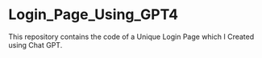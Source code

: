 # Login_Page_Using_GPT4
This repository contains the code of a Unique Login Page which I Created using Chat GPT.
